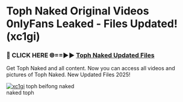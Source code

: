# Toph Naked Original Videos 0nlyFans Leaked - Files Updated! (xc1gi)

<h3>🔴 CLICK HERE 🌐==►► <a href="https://tinyurl.com/up5wt9bj" rel="nofollow">Toph Naked Updated Files</a></h3>

Get Toph Naked and all content. Now you can access all videos and pictures of Toph Naked. New Updated Files 2025!

[![xc1gi](https://i.imgur.com/ABiUzMV.gif)](https://tinyurl.com/up5wt9bj)
toph beifong naked<br>
naked toph